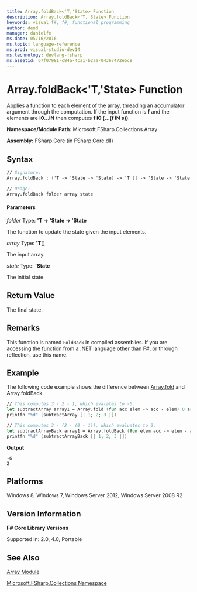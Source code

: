 ```yaml
---
title: Array.foldBack<'T,'State> Function
description: Array.foldBack<'T,'State> Function
keywords: visual f#, f#, functional programming
author: dend
manager: danielfe
ms.date: 05/16/2016
ms.topic: language-reference
ms.prod: visual-studio-dev14
ms.technology: devlang-fsharp
ms.assetid: 67f07981-c84a-4ca1-b2aa-04367472e5c9 
---
```


# Array.foldBack<'T,'State> Function

Applies a function to each element of the array, threading an accumulator argument through the computation. If the input function is **f** and the elements are **i0...iN** then computes **f i0 (...(f iN s))**.

**Namespace/Module Path:** Microsoft.FSharp.Collections.Array

**Assembly:** FSharp.Core (in FSharp.Core.dll)


## Syntax

```fsharp
// Signature:
Array.foldBack : ('T -> 'State -> 'State) -> 'T [] -> 'State -> 'State

// Usage:
Array.foldBack folder array state
```

#### Parameters
*folder*
Type: **'T -&gt; 'State -&gt; 'State**


The function to update the state given the input elements.


*array*
Type: **'T**[[]](https://msdn.microsoft.com/library/def20292-9aae-4596-9275-b94e594f8493)


The input array.


*state*
Type: **'State**


The initial state.

## Return Value

The final state.

## Remarks
This function is named `FoldBack` in compiled assemblies. If you are accessing the function from a .NET language other than F#, or through reflection, use this name.

## Example

The following code example shows the difference between [Array.fold](https://msdn.microsoft.com/library/5ed9dd3b-3694-4567-94d0-fd9a24474e09) and Array.foldBack.

```fsharp
// This computes 3 - 2 - 1, which evalates to -6.
let subtractArray array1 = Array.fold (fun acc elem -> acc - elem) 0 array1
printfn "%d" (subtractArray [| 1; 2; 3 |])

// This computes 3 - (2 - (0 - 1)), which evaluates to 2.
let subtractArrayBack array1 = Array.foldBack (fun elem acc -> elem - acc) array1 0
printfn "%d" (subtractArrayBack [| 1; 2; 3 |])
```

**Output**

```
-6
2
```

## Platforms
Windows 8, Windows 7, Windows Server 2012, Windows Server 2008 R2


## Version Information
**F# Core Library Versions**

Supported in: 2.0, 4.0, Portable




## See Also
[Array Module](index.md)

[Microsoft.FSharp.Collections Namespace](../Microsoft.FSharp.Collections-Namespace.md)

